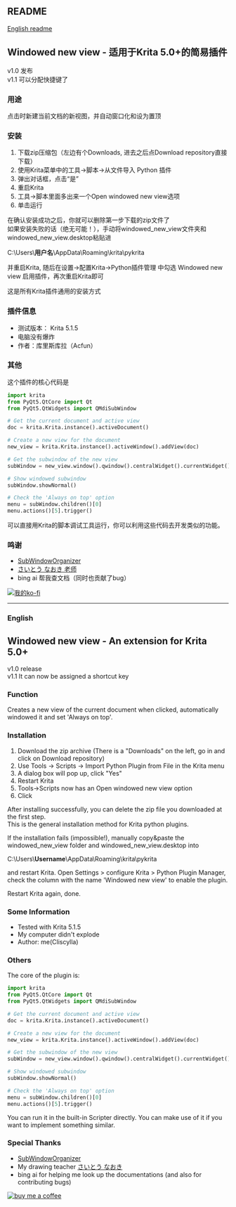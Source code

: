 ## README ##
[English readme](#markdown-header-english)
## Windowed new view - 适用于Krita 5.0+的简易插件 ##
v1.0 发布  
v1.1 可以分配快捷键了  
### 用途 ###
点击时新建当前文档的新视图，并自动窗口化和设为置顶

### 安装 ###
1. 下载zip压缩包（左边有个Downloads, 进去之后点Download repository直接下载）
2. 使用Krita菜单中的工具→脚本→从文件导入 Python 插件
3. 弹出对话框，点击“是”
4. 重启Krita
5. 工具→脚本里面多出来一个Open windowed new view选项
6. 单击运行

在确认安装成功之后，你就可以删除第一步下载的zip文件了  
如果安装失败的话（绝无可能！），手动将windowed_new_view文件夹和windowed_new_view.desktop粘贴进

C:\Users\\**用户名**\AppData\Roaming\krita\pykrita

并重启Krita, 随后在设置→配置Krita→Python插件管理 中勾选 Windowed new view 启用插件，再次重启Krita即可  

这是所有Krita插件通用的安装方式  
### 插件信息 ###

* 测试版本： Krita 5.1.5
* 电脑没有爆炸
* 作者：库里斯库拉（Acfun）

### 其他 ###
这个插件的核心代码是

```python
import krita
from PyQt5.QtCore import Qt
from PyQt5.QtWidgets import QMdiSubWindow

# Get the current document and active view
doc = krita.Krita.instance().activeDocument()

# Create a new view for the document
new_view = krita.Krita.instance().activeWindow().addView(doc)

# Get the subwindow of the new view
subWindow = new_view.window().qwindow().centralWidget().currentWidget().activeSubWindow()

# Show windowed subwindow
subWindow.showNormal()

# Check the 'Always on top' option
menu = subWindow.children()[0]
menu.actions()[5].trigger()
```  

可以直接用Krita的脚本调试工具运行，你可以利用这些代码去开发类似的功能。  

### 鸣谢 ###
* [SubWindowOrganizer](https://github.com/wojtryb/kritaSubwindowOrganizer)
* [さいとう なおき 老师](https://www.youtube.com/@saitonaoki)
* bing ai 帮我查文档（同时也贡献了bug）

[![我的ko-fi](https://ko-fi.com/img/githubbutton_sm.svg)](https://ko-fi.com/Y8Y0JF6DN)  

---
### English
## Windowed new view - An extension for Krita 5.0+ ##
v1.0 release  
v1.1 It can now be assigned a shortcut key  

### Function ###
Creates a new view of the current document when clicked, automatically windowed it and set 'Always on top'.

### Installation ###
1. Download the zip archive (There is a "Downloads" on the left, go in and click on Download repository)
2. Use Tools → Scripts → Import Python Plugin from File in the Krita menu
3. A dialog box will pop up, click "Yes"
4. Restart Krita
5. Tools→Scripts now has an Open windowed new view option
6. Click

After installing successfully, you can delete the zip file you downloaded at the first step.  
This is the general installation method for Krita python plugins.  

If the installation fails (impossible!), manually copy&paste the windowed_new_view folder and windowed_new_view.desktop into

C:\Users\\**Username**\AppData\Roaming\krita\pykrita

and restart Krita. Open Settings > configure Krita > Python Plugin Manager, check the column with the name 'Windowed new view' to enable the plugin.

Restart Krita again, done.

### Some Information ###

* Tested with Krita 5.1.5
* My computer didn't explode
* Author: me(Cliscylla)

### Others ###
The core of the plugin is:

```python
import krita
from PyQt5.QtCore import Qt
from PyQt5.QtWidgets import QMdiSubWindow

# Get the current document and active view
doc = krita.Krita.instance().activeDocument()

# Create a new view for the document
new_view = krita.Krita.instance().activeWindow().addView(doc)

# Get the subwindow of the new view
subWindow = new_view.window().qwindow().centralWidget().currentWidget().activeSubWindow()

# Show windowed subwindow
subWindow.showNormal()

# Check the 'Always on top' option
menu = subWindow.children()[0]
menu.actions()[5].trigger()
```      

You can run it in the built-in Scripter directly. You can make use of it if you want to implement something similar.

### Special Thanks ###
* [SubWindowOrganizer](https://github.com/wojtryb/kritaSubwindowOrganizer)
* My drawing teacher [さいとう なおき](https://www.youtube.com/@saitonaoki)
* bing ai for helping me look up the documentations (and also for contributing bugs)

[![buy me a coffee](https://ko-fi.com/img/githubbutton_sm.svg)](https://ko-fi.com/Y8Y0JF6DN)